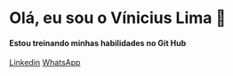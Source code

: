 <h1>Olá, eu sou o Vínicius Lima 👋</h1>
<h4>Estou treinando minhas habilidades no Git Hub</h4>
<a href="//www.linkedin.com/in/viniciusylima">Linkedin</a>
<a href="//api.whatsapp.com/send?phone=5511949878919">WhatsApp</a>

